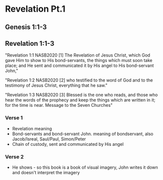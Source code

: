 # Revelation Pt.1 
## Genesis 1:1-3

## Revelation 1:1-3
"Revelation 1:1 NASB2020
[1] The Revelation of Jesus Christ, which God gave Him to show to His bond-servants, the things which must soon take place; and He sent and communicated it by His angel to His bond-servant John,"

"Revelation 1:2 NASB2020
[2] who testified to the word of God and to the testimony of Jesus Christ, everything that he saw."


"Revelation 1:3 NASB2020
[3] Blessed is the one who reads, and those who hear the words of the prophecy and keep the things which are written in it; for the time is near. Message to the Seven Churches"


### Verse 1 
- Revelation meaning
- Bond-servants and bond-servant John.  meaning of bondservant, also Jacob/Isreal, Saul/Paul, Simon/Peter
- Chain of custody, sent and  communicated by His angel

### Verse 2
- He shows - so this book is a book of visual imagery, John writes it down and doesn't interpret the imagery
